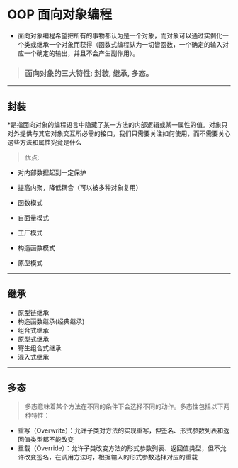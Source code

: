 # OOP 面向对象编程 
* 面向对象编程希望把所有的事物都认为是一个对象，而对象可以通过实例化一个类或继承一个对象而获得（函数式编程认为一切皆函数，一个确定的输入对应一个确定的输出，并且不会产生副作用）。

> ### 面向对象的三大特性: 封装, 继承, 多态。
***
## 封装
*是指面向对象的编程语言中隐藏了某一方法的内部逻辑或某一属性的值。对象只对外提供与其它对象交互所必需的接口，我们只需要关注如何使用，而不需要关心这些方法和属性究竟是什么

> 优点:
* 对内部数据起到一定保护
* 提高内聚，降低耦合（可以被多种对象复用）

* 函数模式
* 自面量模式
* 工厂模式
* 构造函数模式
* 原型模式
***
## 继承
* 原型链继承
* 构造函数继承(经典继承)
* 组合式继承
* 原型式继承
* 寄生组合式继承
* 混入式继承
***
## 多态
> 多态意味着某个方法在不同的条件下会选择不同的动作。多态性包括以下两种特性：
* 重写（Overwrite）：允许子类对方法的实现重写，但签名、形式参数列表和返回值类型都不能改变
* 重载（Override）：允许子类改变方法的形式参数列表、返回值类型，但不允许改变签名，在调用方法时，根据输入的形式参数选择对应的重载
